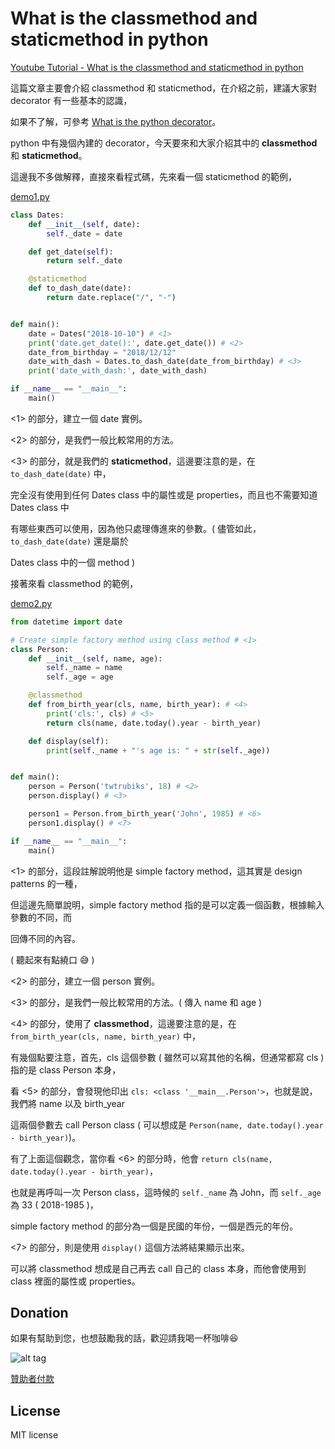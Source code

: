 # What is the classmethod and staticmethod in python

[Youtube Tutorial - What is the classmethod and staticmethod in python](https://youtu.be/LUQ3dHTkWUE)

這篇文章主要會介紹 classmethod 和 staticmethod，在介紹之前，建議大家對 decorator 有一些基本的認識，

如果不了解，可參考 [What is the python decorator](https://github.com/twtrubiks/python-notes/tree/master/what_is_the_python_decorator)。

python 中有幾個內建的 decorator，今天要來和大家介紹其中的 **classmethod** 和 **staticmethod**。

這邊我不多做解釋，直接來看程式碼，先來看一個 staticmethod 的範例，

[demo1.py](https://github.com/twtrubiks/python-notes/blob/master/what_is_classmethod_and_staticmethod/demo1.py)

```python
class Dates:
    def __init__(self, date):
        self._date = date

    def get_date(self):
        return self._date

    @staticmethod
    def to_dash_date(date):
        return date.replace("/", "-")


def main():
    date = Dates("2018-10-10") # <1>
    print('date.get_date():', date.get_date()) # <2>
    date_from_birthday = "2018/12/12"
    date_with_dash = Dates.to_dash_date(date_from_birthday) # <3>
    print('date_with_dash:', date_with_dash)

if __name__ == "__main__":
    main()
```

<1> 的部分，建立一個 date 實例。

<2> 的部分，是我們一般比較常用的方法。

<3> 的部分，就是我們的 **staticmethod**，這邊要注意的是，在 `to_dash_date(date)` 中，

完全沒有使用到任何 Dates class 中的屬性或是 properties，而且也不需要知道 Dates class 中

有哪些東西可以使用，因為他只處理傳進來的參數。( 儘管如此，`to_dash_date(date)` 還是屬於

Dates class 中的一個 method )

接著來看 classmethod 的範例，

[demo2.py](https://github.com/twtrubiks/python-notes/blob/master/what_is_classmethod_and_staticmethod/demo2.py)

```python
from datetime import date

# Create simple factory method using class method # <1>
class Person:
    def __init__(self, name, age):
        self._name = name
        self._age = age

    @classmethod
    def from_birth_year(cls, name, birth_year): # <4>
        print('cls:', cls) # <5>
        return cls(name, date.today().year - birth_year)

    def display(self):
        print(self._name + "'s age is: " + str(self._age))


def main():
    person = Person('twtrubiks', 18) # <2>
    person.display() # <3>

    person1 = Person.from_birth_year('John', 1985) # <6>
    person1.display() # <7>

if __name__ == "__main__":
    main()
```

<1> 的部分，這段註解說明他是 simple factory method，這其實是 design patterns 的一種，

但這邊先簡單說明，simple factory method 指的是可以定義一個函數，根據輸入參數的不同，而

回傳不同的內容。

( 聽起來有點繞口 :sweat_smile: )

<2> 的部分，建立一個 person 實例。

<3> 的部分，是我們一般比較常用的方法。( 傳入 name 和 age )

<4> 的部分，使用了 **classmethod**，這邊要注意的是，在 `from_birth_year(cls, name, birth_year)` 中，

有幾個點要注意，首先，cls 這個參數 ( 雖然可以寫其他的名稱，但通常都寫 cls ) 指的是 class Person 本身，

看 <5> 的部分，會發現他印出 `cls: <class '__main__.Person'>`，也就是說，我們將 name 以及 birth_year

這兩個參數去 call Person class ( 可以想成是 `Person(name, date.today().year - birth_year)`)。

有了上面這個觀念，當你看 <6> 的部分時，他會 `return cls(name, date.today().year - birth_year)`，

也就是再呼叫一次 Person class，這時候的 `self._name` 為 John，而 `self._age` 為 33 ( 2018-1985 )，

simple factory method 的部分為一個是民國的年份，一個是西元的年份。

<7> 的部分，則是使用 `display()` 這個方法將結果顯示出來。

可以將 classmethod 想成是自己再去 call 自己的 class 本身，而他會使用到 class 裡面的屬性或 properties。

## Donation

如果有幫助到您，也想鼓勵我的話，歡迎請我喝一杯咖啡:laughing:

![alt tag](https://i.imgur.com/LRct9xa.png)

[贊助者付款](https://payment.opay.tw/Broadcaster/Donate/9E47FDEF85ABE383A0F5FC6A218606F8)

## License

MIT license
